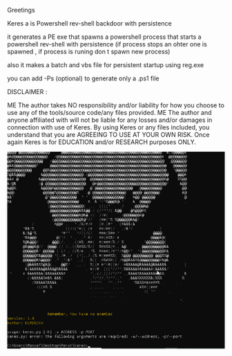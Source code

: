 Greetings

Keres a is Powershell rev-shell backdoor with persistence 

it generates a PE exe that spawns a powershell process that starts a powershell rev-shell with persistence (if process stops an ohter one is spawned , if process is runing don t spawn new process)

also it makes a batch and vbs file for persistent startup using reg.exe

you can add -Ps (optional) to generate only a .ps1 file

DISCLAIMER :

ME The author takes NO responsibility and/or liability for how you choose to use any of the tools/source code/any files provided. ME The author and anyone affiliated with will not be liable for any losses and/or damages in connection with use of Keres. By using Keres or any files included, you understand that you are AGREEING TO USE AT YOUR OWN RISK. Once again Keres is for EDUCATION and/or RESEARCH purposes ONLY.



![Alt text](<2023-12-14 10_44_16-.png>)
